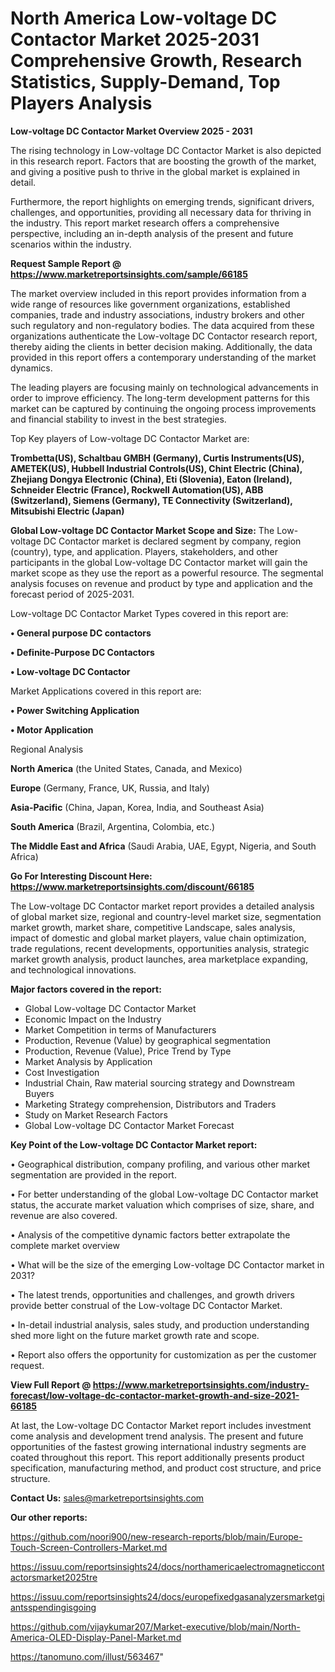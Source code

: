 # North America Low-voltage DC Contactor Market 2025-2031 Comprehensive Growth, Research Statistics, Supply-Demand,  Top Players Analysis

<Strong> Low-voltage DC Contactor Market Overview 2025 - 2031</strong>

The rising technology in Low-voltage DC Contactor Market is also depicted in this research report. Factors that are boosting the growth of the market, and giving a positive push to thrive in the global market is explained in detail.

Furthermore, the report highlights on emerging trends, significant drivers, challenges, and opportunities, providing all necessary data for thriving in the industry. This report market research offers a comprehensive perspective, including an in-depth analysis of the present and future scenarios within the industry.

<strong>Request Sample Report @ <a href=https://www.marketreportsinsights.com/sample/66185>https://www.marketreportsinsights.com/sample/66185</a></strong>

The market overview included in this report provides information from a wide range of resources like government organizations, established companies, trade and industry associations, industry brokers and other such regulatory and non-regulatory bodies. The data acquired from these organizations authenticate the Low-voltage DC Contactor research report, thereby aiding the clients in better decision making. Additionally, the data provided in this report offers a contemporary understanding of the market dynamics.

The leading players are focusing mainly on technological advancements in order to improve efficiency. The long-term development patterns for this market can be captured by continuing the ongoing process improvements and financial stability to invest in the best strategies.

Top Key players of Low-voltage DC Contactor Market are:

<strong>Trombetta(US), Schaltbau GMBH (Germany), Curtis Instruments(US), AMETEK(US), Hubbell Industrial Controls(US), Chint Electric (China), Zhejiang Dongya Electronic (China), Eti (Slovenia), Eaton (Ireland), Schneider Electric (France), Rockwell Automation(US), ABB (Switzerland), Siemens (Germany), TE Connectivity (Switzerland), Mitsubishi Electric (Japan)</strong>

<strong><b>Global Low-voltage DC Contactor Market Scope and Size:</b></strong>
The Low-voltage DC Contactor market is declared segment by company, region (country), type, and application. Players, stakeholders, and other participants in the global Low-voltage DC Contactor market will gain the market scope as they use the report as a powerful resource. The segmental analysis focuses on revenue and product by type and application and the forecast period of 2025-2031.

Low-voltage DC Contactor Market Types covered in this report are:

<strong>• General purpose DC contactors

• Definite-Purpose DC Contactors

• Low-voltage DC Contactor</strong>

Market Applications covered in this report are:

<strong>• Power Switching Application

• Motor Application</strong> 

Regional Analysis

<strong>North America</strong> (the United States, Canada, and Mexico)

<strong>Europe</strong> (Germany, France, UK, Russia, and Italy)

<strong>Asia-Pacific</strong> (China, Japan, Korea, India, and Southeast Asia)

<strong>South America</strong> (Brazil, Argentina, Colombia, etc.)

<strong>The Middle East and Africa</strong> (Saudi Arabia, UAE, Egypt, Nigeria, and South Africa)

<strong>Go For Interesting Discount Here: <a href=https://www.marketreportsinsights.com/discount/66185>https://www.marketreportsinsights.com/discount/66185</a></strong>

The Low-voltage DC Contactor market report provides a detailed analysis of global market size, regional and country-level market size, segmentation market growth, market share, competitive Landscape, sales analysis, impact of domestic and global market players, value chain optimization, trade regulations, recent developments, opportunities analysis, strategic market growth analysis, product launches, area marketplace expanding, and technological innovations.

<strong><b>Major factors covered in the report:</b></strong>
<ul>
  <li>Global Low-voltage DC Contactor Market </li>
  <li>Economic Impact on the Industry</li>
  <li>Market Competition in terms of Manufacturers</li>
  <li>Production, Revenue (Value) by geographical segmentation</li>
  <li>Production, Revenue (Value), Price Trend by Type</li>
  <li>Market Analysis by Application</li>
  <li>Cost Investigation</li>
  <li>Industrial Chain, Raw material sourcing strategy and Downstream Buyers</li>
  <li>Marketing Strategy comprehension, Distributors and Traders</li>
  <li>Study on Market Research Factors</li>
  <li>Global Low-voltage DC Contactor Market Forecast</li>
</ul>

<strong><b>Key Point of the Low-voltage DC Contactor Market report:</b></strong>

• Geographical distribution, company profiling, and various other market segmentation are provided in the report.

• For better understanding of the global Low-voltage DC Contactor market status, the accurate market valuation which comprises of size, share, and revenue are also covered.

• Analysis of the competitive dynamic factors better extrapolate the complete market overview

• What will be the size of the emerging Low-voltage DC Contactor market in 2031?

• The latest trends, opportunities and challenges, and growth drivers provide better construal of the Low-voltage DC Contactor Market.

• In-detail industrial analysis, sales study, and production understanding shed more light on the future market growth rate and scope.

• Report also offers the opportunity for customization as per the customer request.

<strong><b>View Full Report @ <a href=https://www.marketreportsinsights.com/industry-forecast/low-voltage-dc-contactor-market-growth-and-size-2021-66185>https://www.marketreportsinsights.com/industry-forecast/low-voltage-dc-contactor-market-growth-and-size-2021-66185</a></b></strong>


At last, the Low-voltage DC Contactor Market report includes investment come analysis and development trend analysis. The present and future opportunities of the fastest growing international industry segments are coated throughout this report. This report additionally presents product specification, manufacturing method, and product cost structure, and price structure.

<strong>Contact Us:</strong>
sales@marketreportsinsights.com

<strong>Our other reports:</strong>

<a href=https://github.com/noori900/new-research-reports/blob/main/Europe-Touch-Screen-Controllers-Market.md>https://github.com/noori900/new-research-reports/blob/main/Europe-Touch-Screen-Controllers-Market.md</a>

<a href=https://issuu.com/reportsinsights24/docs/northamericaelectromagneticcontactorsmarket2025tre>https://issuu.com/reportsinsights24/docs/northamericaelectromagneticcontactorsmarket2025tre</a>

<a href=https://issuu.com/reportsinsights24/docs/europefixedgasanalyzersmarketgiantsspendingisgoing>https://issuu.com/reportsinsights24/docs/europefixedgasanalyzersmarketgiantsspendingisgoing</a>

<a href=https://github.com/vijaykumar207/Market-executive/blob/main/North-America-OLED-Display-Panel-Market.md>https://github.com/vijaykumar207/Market-executive/blob/main/North-America-OLED-Display-Panel-Market.md</a>

<a href=https://tanomuno.com/illust/563467>https://tanomuno.com/illust/563467</a>"
